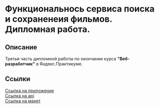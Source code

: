 # Функциональнось сервиса поиска и сохраненеия фильмов. Дипломная работа.
## Описание
Третья часть дипломной работы по окончании курса __"Веб-разработчик"__ в Яндекс.Практикуме.
## Cсылки
[Ссылка на приложение](https://pof.di.nomoredomains.icu/)  
[Ссылка на api](https://pob.di.nomoredomains.icu/)  
[Ссылка на макет](https://www.figma.com/file/OXi0d52IcqMQD8KF93D9vC/Diploma-Copy?node-id=932%3A3593)
